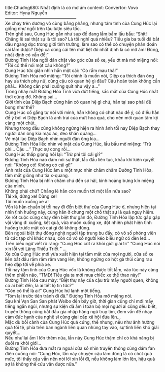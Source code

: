 title:Chương680: Nhất định là có mờ ám
content:
Convertor: Vovo<br>Editor: Hyna Nguyễn<br>————————————————–<br>Xe chạy trên đường vô cùng bằng phẳng, nhưng tâm tình của Cung Húc lại giống như ngồi trên tàu lượn siêu tốc.<br>Trên ghế sau, Cung Húc gần như sụp đổ đang lầm bầm lầu bầu: “Shit! Chẳng lẽ sai thật sự là tôi sao? Là tôi nghĩ quá nhiều? Tiểu gia ba tuổi đã bắt đầu ngang dọc trong giới tình trường, làm sao có thể có chuyện phán đoán sai lầm được? Diệp ca cùng cái tên mặt liệt đó nhất định là có mờ ám! Đúng, nhất định có vấn đề!”<br>Đường Tinh Hỏa ngồi dán chặt vào góc cửa sổ xe, yếu ớt mà mở miệng nói: “Tôi có thể nói một câu không?”<br>Cung Húc tức giận nhìn hắn một cái: “Có rắm mau thả!”<br>Đường Tinh Hỏa mở miệng: “Tôi chính là muốn nói, Diệp ca thích đàn ông hay ưa thích phụ nữ, cùng cậu có quan hệ gì đâu? Cậu hoàn toàn không cần phải… Không cần phải cuống quít như vậy a…”<br>Trong nháy mắt Đường Hỏa Tinh vừa dứt tiếng, sắc mặt của Cung Húc nhất thời cứng đờ. Không sai…<br>Giới tính của Diệp Bạch cùng hắn có quan hệ gì chứ, hắn tại sao phải để bụng như thế?<br>Cung Húc cố gắng tự nói với mình, hắn không có chút nào để ý, có điều hắn để ý bởi vì Diệp Bạch là anh trai của mứt hoa quả, cho nên mới quan tâm kỹ càng một chút.<br>Nhưng trong đầu cũng không ngừng hiện ra hình ảnh tối nay Diệp Bạch thay người đàn ông kia mặc áo, đeo khăn quàng…<br>Vẻ mặt lúc Diệp Bạch nhìn người đàn ông kia…<br>Đường Tinh Hỏa liếc nhìn vẻ mặt của Cung Húc, lầu bầu mở miệng: “Trừ phi… Cậu …” Thực sự cong rồi…<br>Cung Húc thấp giọng hỏi lại: “Trừ phi tôi cái gì?”<br>Đường Tinh Hỏa nào dám nói sự thật, lắc đầu liên tục, khẩu khí kiên quyết nói: “Không có! Không có cái gì!”<br>Ánh mắt của Cung Húc âm u một mực nhìn chằm chằm Đường Tinh Hỏa, tầm mắt giống như tia x-quang.<br>Đường Tinh Hỏa bị nhìn chăm chú đến sợ hãi, kinh hoảng bưng kín miệng của mình.<br>Không phải chứ? Chẳng lẽ hắn còn muốn tới một lần nữa sao?<br>Tài xế, dừng xe! Dừng xe!<br>Tôi muốn xuống xe a!<br>Vốn là hắn chuẩn bị tối nay đi đến biệt thự của Cung Húc ở, nhưng hiện tại nhìn tình huống này, cùng hắn ở chung một chỗ thật sự là quá nguy hiểm.<br>Xe rốt cuộc cũng chạy đến biệt thự gần đó, Đường Tinh Hỏa lập tức gấp gáp vội vàng đi xuống, kết quả, vừa muốn xuống xe, đột nhiên phát hiện tình huống trước mặt có cái gì đó không đúng.<br>Bên ngoài biệt thự đông nghịt người tập trung bu đầy, có vô số phóng viên từ các tạp chí khác nhau, còn có vô số người kéo biểu ngữ có đèn led…<br>Trên biểu ngữ viết rõ ràng: “Cung Húc cút ra khỏi giới giải trí” “Cung Húc nói xin lỗi với Lăng Thiếu Triết ” …<br>Xe của Cung Húc mới vừa xuất hiện tại tầm mắt của mọi người, cửa sổ xe liền bắt đầu rầm rầm rầm vang lên, không ngừng có hột gà thúi cùng rau héo đập tới về phía xe.<br>Tối nay tâm tình của Cung Húc vốn là không được tốt lắm, vào lúc này càng thêm phiền não, “TMD! Tiểu gia ta mới mua chiếc xe thể thao này!”<br>Đường Tinh Hỏa cau mày: “Biệt thự này của cậu trừ mấy người quen, không có ai biết đến, là ai tiết lộ tin tức?”<br>“Còn có thể là ai!” Cung Húc hừ lạnh một tiếng.<br>“Tóm lại trước tiên tránh đi đã.” Đường Tinh Hỏa mở miệng nói.<br>Sau khi Vạn San San phát Weibo đến bây giờ, thời gian cũng chỉ mới mấy tiếng ngắn ngủi, nhưng sự kiện đã ầm ĩ toàn bộ mọi người ai cũng đều biết, truyền thông cũng bắt đầu gia nhập hàng ngũ truy tìm, đem vấn đề nhạy cảm đức hạnh của nghệ sĩ cùng giai cấp xã hội đưa lên…<br>Mặc dù bối cảnh của Cung Húc quá cứng, thế nhưng, nếu như ảnh hưởng quá tồi tệ, phía trên ban ngành liên quan nhúng tay vào, sự tình liền khó giải quyết…<br>Nếu như lại ầm ĩ lớn thêm nửa, lần này Cung Húc thậm chí có khả năng bị đuổi ra khỏi giới…<br>Đường Tinh Hỏa đưa mắt ra ngoài cửa sổ nhìn truyền thông cùng đám fan điên cuồng nói: “Cung Húc, lần này chuyện cậu làm đúng là có chút quá mức, tôi thấy cậu vẫn nên nói lời xin lỗi đi, nếu không làm lớn lên, hậu quả sợ là không thể cứu vãn được nữa.”